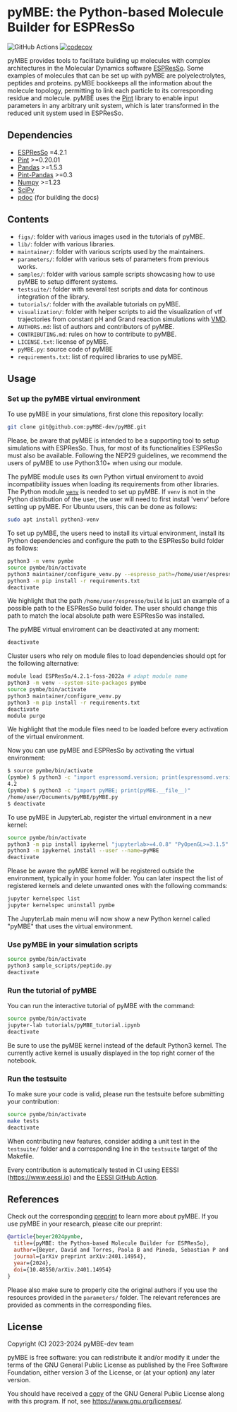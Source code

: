 # pyMBE: the Python-based Molecule Builder for ESPResSo 

![GitHub Actions](https://github.com/pyMBE-dev/pyMBE/actions/workflows/testsuite.yml/badge.svg)
[![codecov](https://codecov.io/gh/pyMBE-dev/pyMBE/branch/main/graph/badge.svg)](https://codecov.io/gh/pyMBE-dev/pyMBE)

pyMBE provides tools to facilitate building up molecules with complex architectures in the Molecular Dynamics software [ESPResSo](https://espressomd.org/wordpress/). Some examples of molecules that can be set up with pyMBE are polyelectrolytes, peptides and proteins. pyMBE bookkeeps all the information about the molecule topology, permitting to link each particle to its corresponding residue and molecule. pyMBE uses the [Pint](https://pint.readthedocs.io/en/stable/) library to enable input parameters in any arbitrary unit system, which is later transformed in the reduced unit system used in ESPResSo.

## Dependencies

- [ESPResSo](https://espressomd.org/wordpress/) =4.2.1 
- [Pint](https://pint.readthedocs.io/en/stable/) >=0.20.01
- [Pandas](https://pandas.pydata.org/) >=1.5.3
- [Pint-Pandas](https://pypi.org/project/Pint-Pandas/) >=0.3
- [Numpy](https://numpy.org/) >=1.23
- [SciPy](https://scipy.org/) 
- [pdoc](https://pdoc.dev/) (for building the docs)

## Contents

- `figs/`: folder with various images used in the tutorials of pyMBE.
- `lib/`: folder with various libraries.
- `maintainer/`: folder with various scripts used by the maintainers.
- `parameters/`: folder with various sets of parameters from previous works.
- `samples/`: folder with various sample scripts showcasing how to use pyMBE to setup different systems.
- `testsuite/`: folder with several test scripts and data for continous integration of the library.
- `tutorials/`: folder with the available tutorials on pyMBE.
- `visualization/`: folder with helper scripts to aid the visualization of vtf trajectories from constant pH and Grand reaction simulations with [VMD](https://www.ks.uiuc.edu/Research/vmd/).
- `AUTHORS.md`: list of authors and contributors of pyMBE.
- `CONTRIBUTING.md`: rules on how to contribute to pyMBE.
- `LICENSE.txt`: license of pyMBE.
- `pyMBE.py`: source code of pyMBE
- `requirements.txt`: list of required libraries to use pyMBE.

## Usage

### Set up the pyMBE virtual environment

To use pyMBE in your simulations, first clone this repository locally:

```sh
git clone git@github.com:pyMBE-dev/pyMBE.git
```

Please, be aware that pyMBE is intended to be a supporting tool to setup simulations with ESPResSo.
Thus, for most of its functionalities ESPResSo must also be available. Following the NEP29 guidelines, we recommend the users of pyMBE to use Python3.10+ when using our module.

The pyMBE module uses its own Python virtual enviroment to avoid incompatibility issues when loading its requirements from other libraries.
The Python module [`venv`](https://docs.python.org/3/library/venv.html) is needed to set up pyMBE.
If `venv` is not in the Python distribution of the user, the user will need to first install 'venv' before setting up pyMBE.
For Ubuntu users, this can be done as follows:

```sh
sudo apt install python3-venv
```

To set up pyMBE, the users need to install its virtual environment, install its Python dependencies and configure the path to the ESPResSo build folder as follows:

```sh
python3 -m venv pymbe
source pymbe/bin/activate
python3 maintainer/configure_venv.py --espresso_path=/home/user/espresso/build # adapt path
python3 -m pip install -r requirements.txt
deactivate
```

We highlight that the path `/home/user/espresso/build` is just an example of a possible
path to the ESPResSo build folder. The user should change this path to match
the local absolute path were ESPResSo was installed. 

The pyMBE virtual enviroment can be deactivated at any moment:
```sh
deactivate
```

Cluster users who rely on module files to load dependencies should opt for the
following alternative:

```sh
module load ESPResSo/4.2.1-foss-2022a # adapt module name
python3 -m venv --system-site-packages pymbe
source pymbe/bin/activate
python3 maintainer/configure_venv.py
python3 -m pip install -r requirements.txt
deactivate
module purge
```

We highlight that the module files need to be loaded before every activation
of the virtual environment.

Now you can use pyMBE and ESPResSo by activating the virtual environment:

```sh
$ source pymbe/bin/activate
(pymbe) $ python3 -c "import espressomd.version; print(espressomd.version.friendly())"
4.2
(pymbe) $ python3 -c "import pyMBE; print(pyMBE.__file__)"
/home/user/Documents/pyMBE/pyMBE.py
$ deactivate
```

To use pyMBE in JupyterLab, register the virtual environment in a new kernel:

```sh
source pymbe/bin/activate
python3 -m pip install ipykernel "jupyterlab>=4.0.8" "PyOpenGL>=3.1.5"
python3 -m ipykernel install --user --name=pyMBE
deactivate
```

Please be aware the pyMBE kernel will be registered outside the environment,
typically in your home folder. You can later inspect the list of registered
kernels and delete unwanted ones with the following commands:

```sh
jupyter kernelspec list
jupyter kernelspec uninstall pymbe
```

The JupyterLab main menu will now show a new Python kernel called "pyMBE"
that uses the virtual environment.

### Use pyMBE in your simulation scripts

```sh
source pymbe/bin/activate
python3 sample_scripts/peptide.py
deactivate
```

### Run the tutorial of pyMBE

You can run the interactive tutorial of pyMBE with the command:

```sh
source pymbe/bin/activate
jupyter-lab tutorials/pyMBE_tutorial.ipynb
deactivate
```

Be sure to use the pyMBE kernel instead of the default Python3 kernel.
The currently active kernel is usually displayed in the top right corner of the notebook.

### Run the testsuite

To make sure your code is valid, please run the testsuite before submitting your contribution:

```sh
source pymbe/bin/activate
make tests
deactivate
```

When contributing new features, consider adding a unit test in the `testsuite/`
folder and a corresponding line in the `testsuite` target of the Makefile.

Every contribution is automatically tested in CI using EESSI (https://www.eessi.io)
and the [EESSI GitHub Action](https://github.com/marketplace/actions/eessi).

## References

Check out the corresponding [preprint](https://doi.org/10.48550/arXiv.2401.14954) to learn more about pyMBE.
If you use pyMBE in your research, please cite our preprint:

```bibtex
@article{beyer2024pymbe,
  title={pyMBE: the Python-based Molecule Builder for ESPResSo},
  author={Beyer, David and Torres, Paola B and Pineda, Sebastian P and Narambuena, Claudio F and Grad, Jean-No{\"e}l and Ko{\v{s}}ovan, Peter and Blanco, Pablo M},
  journal={arXiv preprint arXiv:2401.14954},
  year={2024},
  doi={10.48550/arXiv.2401.14954}
}
```

Please also make sure to properly cite the original authors if you use the resources provided in the `parameters/` folder.
The relevant references are provided as comments in the corresponding files.

## License

Copyright (C) 2023-2024 pyMBE-dev team

pyMBE is free software: you can redistribute it and/or modify it
under the terms of the GNU General Public License as published by
the Free Software Foundation, either version 3 of the License,
or (at your option) any later version.

You should have received a [copy](LICENSE.txt) of the GNU General Public License
along with this program.  If not, see <https://www.gnu.org/licenses/>.
